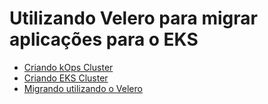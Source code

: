 # Utilizando Velero para migrar aplicações para o EKS

- [Criando kOps Cluster](1-criando-kops-cluster.md)
- [Criando EKS Cluster](1-criando-kops-cluster.md)
- [Migrando utilizando o Velero](3-migrando-com-velero.md)